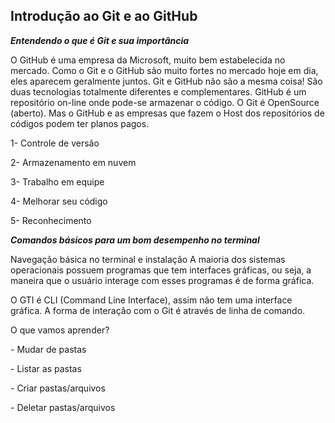 ## **Introdução ao Git e ao GitHub**

 _**Entendendo o que é Git e sua importância**_

<p> O GitHub é uma empresa da Microsoft, muito bem estabelecida no mercado. Como o Git e o GitHub são muito fortes no mercado hoje em dia, eles aparecem geralmente juntos. Git e GitHub não são a mesma coisa! São duas tecnologias totalmente diferentes e complementares.
    GitHub é um repositório on-line onde pode-se armazenar o código.
    O Git é OpenSource (aberto). Mas o GitHub e as empresas que fazem o Host dos repositórios de códigos podem ter planos pagos.

1-   Controle de versão

2-   Armazenamento em nuvem

3-   Trabalho em equipe

4-   Melhorar seu código

5-   Reconhecimento
</p>



_**Comandos básicos para um bom desempenho no terminal**_

<p> Navegação básica no terminal e instalação
    A maioria dos sistemas operacionais possuem programas que tem interfaces gráficas, ou seja, a maneira que o usuário interage com esses programas é de forma gráfica.

O GTI é CLI (Command Line Interface), assim não tem uma interface gráfica. A forma de interação com o Git é através de linha de comando.

 

O que vamos aprender?

\- Mudar de pastas

\- Listar as pastas

\- Criar pastas/arquivos

\- Deletar pastas/arquivos
</p>



